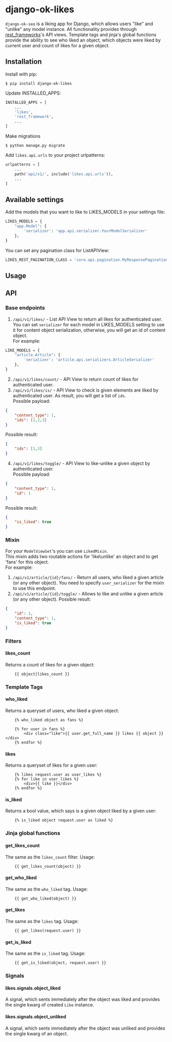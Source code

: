 # django-ok-likes

`django-ok-seo` is a liking app for Django, which allows users "like" and "unlike" any model instance. All functionality provides through [rest_frameworks](https://www.django-rest-framework.org/)'s API views. Template tags and jinja's global functions provide the ability to see who liked an object, which objects were liked by current user and count of likes for a given object.

## Installation

Install with pip:

```shell
$ pip install django-ok-likes
```

Update INSTALLED_APPS:

```python
INSTALLED_APPS = [
    ...
    'likes',
    'rest_framework',
    ...
]
```

Make migrations
```shell
$ python manage.py migrate
```

Add `likes.api.urls` to your project urlpatterns:

```python
urlpatterns = [
    ...
    path('api/v1/', include('likes.api.urls')),
    ...
]
```

## Available settings
Add the models that you want to like to LIKES_MODELS in your settings file:

```python
LIKES_MODELS = {
    "app.Model": {
        'serializer': 'app.api.serializer.YourModelSerializer'
    },
}
```

You can set any pagination class for ListAPIView:

```python
LIKES_REST_PAGINATION_CLASS = 'core.api.pagination.MyResponsePagination'
```

## Usage

## API

### Base endpoints

1. `/api/v1/likes/` - List API View to return all likes for authenticated user.  
You can set `serializer` for each model in LIKES_MODELS setting to use it for content object serialization, otherwise, you will get an id of content object.  
For example:
```python
LIKE_MODELS = {
    "article.Article": {
        'serializer': 'article.api.serializers.ArticleSerializer'
    },
}
```
2. `/api/v1/likes/count/` - API View to return count of likes for authenticated user.
3. `/api/v1/likes/is/` - API View to check is given elements are liked by authenticated user. As result, you will get a list of `ids`.  
Possible payload:
```json
{
    "content_type": 1,
    "ids": [1,2,3]
}
```
Possible result:
```json
{
    "ids": [1,3]
}
```
4. `/api/v1/likes/toggle/` - API View to like-unlike a given object by authenticated user.  
Possible payload:
```json
{
    "content_type": 1,
    "id": 1
}
```
Possible result:
```json
{
    "is_liked": true
}
```
### Mixin
For your `ModelViewSet`'s you can use `LikedMixin`.  
This mixin adds two routable actions for 'like\unlike' an object and to get 'fans' for this object.  
For example:
1. `/api/v1/article/{id}/fans/` - Return all users, who liked a given article (or any other object). You need to specify `user_serializer` for the mixin to use this endpoint.
2. `/api/v1/article/{id}/toggle/` - Allows to like and unlike a given article (or any other object).
Possible result:
```json
{
    "id": 1,
    "content_type": 1,
    "is_liked": true
}
```

### Filters
#### likes_count
Returns a count of likes for a given object:
```django
    {{ object|likes_count }}
```
### Template Tags
#### who_liked
Returns a queryset of users, who liked a given object:
```django
    {% who_liked object as fans %}

    {% for user in fans %}
        <div class="like">{{ user.get_full_name }} likes {{ object }}</div>
    {% endfor %}
```
#### likes
Returns a queryset of likes for a given user:
```django
    {% likes request.user as user_likes %}
    {% for like in user_likes %}
        <div>{{ like }}</div>
    {% endfor %}
```
#### is_liked
Returns a bool value, which says is a given object liked by a given user:
```django
    {% is_liked object request.user as liked %}
```

### Jinja global functions
#### get_likes_count
The same as the `likes_count` filter.
Usage:
```django
    {{ get_likes_count(object) }}
```
#### get_who_liked
The same as the `who_liked` tag.
Usage:
```django
    {{ get_who_liked(object) }}
```
#### get_likes
The same as the `likes` tag.
Usage:
```django
    {{ get_likes(request.user) }}
```
#### get_is_liked
The same as the `is_liked` tag.
Usage:
```django
    {{ get_is_liked(object, request.user) }}
```
### Signals
#### likes.signals.object_liked
A signal, which sents immediately after the object was liked and provides the single kwarg of created `Like` instance.

#### likes.signals.object_unliked
A signal, which sents immediately after the object was unliked and provides the single kwarg of an object.